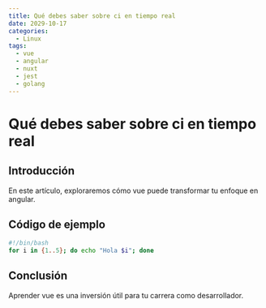 ```yaml
---
title: Qué debes saber sobre ci en tiempo real
date: 2029-10-17
categories:
  - Linux
tags:
  - vue
  - angular
  - nuxt
  - jest
  - golang
---
```


# Qué debes saber sobre ci en tiempo real

## Introducción

En este artículo, exploraremos cómo vue puede transformar tu enfoque en angular.

## Código de ejemplo

```bash
#!/bin/bash
for i in {1..5}; do echo "Hola $i"; done
```

## Conclusión

Aprender vue es una inversión útil para tu carrera como desarrollador.